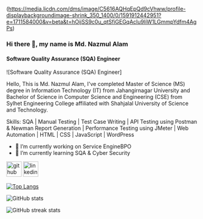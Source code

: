 (https://media.licdn.com/dms/image/C5616AQHqEpQd9cVhww/profile-displaybackgroundimage-shrink_350_1400/0/1591912442951?e=1711584000&v=beta&t=hOijSS9c0u_qtSfiGEGqAclu9IiW1LGmmpYdfm4AgPs)

### Hi there 👋, my name is Md. Nazmul Alam
#### Software Quality Assurance (SQA) Engineer
![Software Quality Assurance (SQA) Engineer]

Hello, This is Md. Nazmul Alam, I've completed Master of Science (MS) degree in Information Technology (IT) from Jahangirnagar University and Bachelor of Science in Computer Science and Engineering (CSE) from Sylhet Engineering College affiliated with Shahjalal University of Science and Technology.

Skills: SQA | Manual Testing | Test Case Writing | API Testing using Postman & Newman Report Generation | Performance Testing using JMeter | Web Automation |  HTML | CSS | JavaScript | WordPress

- 🔭 I’m currently working on Service EngineBPO 
- 🌱 I’m currently learning SQA & Cyber Security 


[<img src='https://cdn.jsdelivr.net/npm/simple-icons@3.0.1/icons/github.svg' alt='github' height='40'>](https://github.com/nazmulpranto)  [<img src='https://cdn.jsdelivr.net/npm/simple-icons@3.0.1/icons/linkedin.svg' alt='linkedin' height='40'>](https://www.linkedin.com/in/nazmulpranto/)  

[![Top Langs](https://github-readme-stats.vercel.app/api/top-langs/?username=nazmulpranto)](https://github.com/anuraghazra/github-readme-stats)

![GitHub stats](https://github-readme-stats.vercel.app/api?username=nazmulpranto&show_icons=true)  

![GitHub streak stats](https://streak-stats.demolab.com/?user=nazmulpranto)  

